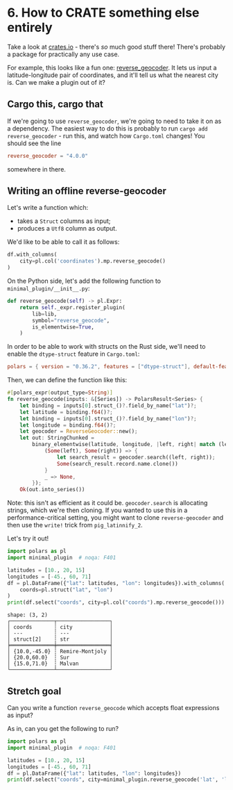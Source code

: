 # 6. How to CRATE something else entirely

Take a look at [crates.io](https://crates.io/) - there's _so_ much good stuff there!
There's probably a package for practically any use case.

For example, this looks like a fun one: [reverse_geocoder](https://crates.io/crates/reverse_geocoder).
It lets us input a latitude-longitude pair of coordinates, and it'll tell us what the nearest
city is. Can we make a plugin out of it?

## Cargo this, cargo that

If we're going to use `reverse_geocoder`, we're going to need to take it on as a dependency.
The easiest way to do this is probably to run `cargo add reverse_geocoder` - run this, and
watch how `Cargo.toml` changes!
You should see the line
```toml
reverse_geocoder = "4.0.0"
```
somewhere in there.

## Writing an offline reverse-geocoder

Let's write a function which:

- takes a `Struct` columns as input;
- produces a `Utf8` column as output.

We'd like to be able to call it as follows:

```python
df.with_columns(
    city=pl.col('coordinates').mp.reverse_geocode()
)
```

On the Python side, let's add the following function to `minimal_plugin/__init__.py`:

```python
def reverse_geocode(self) -> pl.Expr:
    return self._expr.register_plugin(
        lib=lib,
        symbol="reverse_geocode",
        is_elementwise=True,
    )
```

In order to be able to work with structs on the Rust side, we'll need to enable
the `dtype-struct` feature in `Cargo.toml`:
```toml
polars = { version = "0.36.2", features = ["dtype-struct"], default-features = false }
```

Then, we can define the function like this:

```Rust
#[polars_expr(output_type=String)]
fn reverse_geocode(inputs: &[Series]) -> PolarsResult<Series> {
    let binding = inputs[0].struct_()?.field_by_name("lat")?;
    let latitude = binding.f64()?;
    let binding = inputs[0].struct_()?.field_by_name("lon")?;
    let longitude = binding.f64()?;
    let geocoder = ReverseGeocoder::new();
    let out: StringChunked =
        binary_elementwise(latitude, longitude, |left, right| match (left, right) {
            (Some(left), Some(right)) => {
                let search_result = geocoder.search((left, right));
                Some(search_result.record.name.clone())
            }
            _ => None,
        });
    Ok(out.into_series())
```

Note: this isn't as efficient as it could be. `geocoder.search` is allocating strings,
which we're then cloning. If you wanted to use this in a performance-critical setting,
you might want to clone `reverse-geocoder` and then use the `write!` trick from
`pig_latinnify_2`.

Let's try it out!
```python
import polars as pl
import minimal_plugin  # noqa: F401

latitudes = [10., 20, 15]
longitudes = [-45., 60, 71]
df = pl.DataFrame({"lat": latitudes, "lon": longitudes}).with_columns(
    coords=pl.struct("lat", "lon")
)
print(df.select("coords", city=pl.col("coords").mp.reverse_geocode()))
```
```
shape: (3, 2)
┌──────────────┬─────────────────┐
│ coords       ┆ city            │
│ ---          ┆ ---             │
│ struct[2]    ┆ str             │
╞══════════════╪═════════════════╡
│ {10.0,-45.0} ┆ Remire-Montjoly │
│ {20.0,60.0}  ┆ Sur             │
│ {15.0,71.0}  ┆ Malvan          │
└──────────────┴─────────────────┘
```

## Stretch goal

Can you write a function `reverse_geocode` which accepts float expressions as input?

As in, can you get the following to run?
```python
import polars as pl
import minimal_plugin  # noqa: F401

latitudes = [10., 20, 15]
longitudes = [-45., 60, 71]
df = pl.DataFrame({"lat": latitudes, "lon": longitudes})
print(df.select("coords", city=minimal_plugin.reverse_geocode('lat', 'lon')))
```